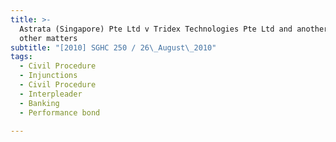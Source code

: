 ```yaml
---
title: >-
  Astrata (Singapore) Pte Ltd v Tridex Technologies Pte Ltd and another and
  other matters
subtitle: "[2010] SGHC 250 / 26\_August\_2010"
tags:
  - Civil Procedure
  - Injunctions
  - Civil Procedure
  - Interpleader
  - Banking
  - Performance bond

---
```


